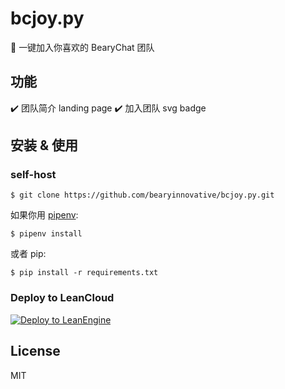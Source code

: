 # bcjoy.py

🐼 一键加入你喜欢的 BearyChat 团队

## 功能

✔️️ 团队简介 landing page
✔️️ 加入团队 svg badge

## 安装 & 使用

### self-host

```
$ git clone https://github.com/bearyinnovative/bcjoy.py.git
```

如果你用 [pipenv][]:

```
$ pipenv install
```

或者 pip:

```
$ pip install -r requirements.txt
```

[pipenv]: https://github.com/kennethreitz/pipenv

### Deploy to LeanCloud

[![Deploy to LeanEngine](http://ac-32vx10b9.clouddn.com/109bd02ee9f5875a.png)](https://leancloud.cn/1.1/functions/_ops/deploy-button)


## License

MIT
